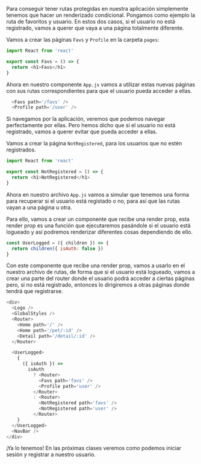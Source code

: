 Para conseguir tener rutas protegidas en nuestra aplicación simplemente tenemos que hacer un renderizado condicional. Pongamos como ejemplo la ruta de favoritos y usuario. En estos dos casos, si el usuario no está registrado, vamos a querer que vaya a una página totalmente diferente.

Vamos a crear las páginas `Favs` y `Profile` en la carpeta `pages`:

```js
import React from 'react'

export const Favs = () => {
  return <h1>Favs</h1>
}
```

Ahora en nuestro componente `App.js` vamos a utilizar estas nuevas páginas con sus rutas correspondientes para que el usuario pueda acceder a ellas.

```js
  <Favs path='/favs' />
  <Profile path='/user' />
```

Si navegamos por la aplicación, veremos que podemos navegar perfectamente por ellas. Pero hemos dicho que si el usuario no está registrado, vamos a querer evitar que pueda acceder a ellas. 

Vamos a crear la página `NotRegistered`, para los usuarios que no estén registrados.

```js
import React from 'react'

export const NotRegistered = () => {
  return <h1>NotRegistered</h1>
}
```

Ahora en nuestro archivo `App.js` vamos a simular que tenemos una forma para recuperar si el usuario está registado o no, para así que las rutas vayan a una página u otra.

Para ello, vamos a crear un componente que recibe una render prop, esta render prop es una función que ejecutaremos pasándole si el usuario está logueado y así podremos renderizar diferentes cosas dependiendo de ello.

```js en App.js
const UserLogged = ({ children }) => {
  return children({ isAuth: false })
}
```

Con este componente que recibe una render prop, vamos a usarlo en el nuestro archivo de rutas, de forma que si el usuario está logueado, vamos a crear una parte del router donde el usuario podrá acceder a ciertas páginas pero, si no está registrado, entonces lo dirigiremos a otras páginas donde tendrá que registrarse.

```js en App.js
<div>
  <Logo />
  <GlobalStyles />
  <Router>
    <Home path='/' />
    <Home path='/pet/:id' />
    <Detail path='/detail/:id' />
  </Router>

  <UserLogged>
    {
      ({ isAuth }) =>
        isAuth
          ? <Router>
            <Favs path='favs' />
            <Profile path='user' />
          </Router>
          : <Router>
            <NotRegistered path='favs' />
            <NotRegistered path='user' />
          </Router>
    }
  </UserLogged>
  <NavBar />
</div>
```

¡Ya lo tenemos! En las próximas clases veremos como podemos iniciar sesión y registrar a nuestro usuario.
